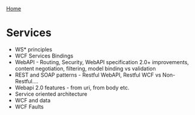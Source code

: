 [Home](../Readme.md)
# Services

- WS* principles
- WCF Services Bindings
- WebAPI - Routing, Security, WebAPI specification 2.0+ improvements, content negotiation, filtering, model binding vs validation
- REST and SOAP patterns - Restful WebAPI, Restful WCF vs Non-Restful….
- Webapi 2.0 features - from uri, from body etc.
- Service oriented architecture
- WCF and data
- WCF Faults